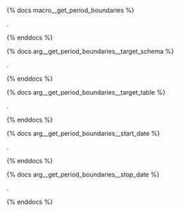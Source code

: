 {% docs macro__get_period_boundaries %}

.

{% enddocs %}


{% docs arg__get_period_boundaries__target_schema %}

.

{% enddocs %}


{% docs arg__get_period_boundaries__target_table %}

.

{% enddocs %}


{% docs arg__get_period_boundaries__start_date %}

.

{% enddocs %}


{% docs arg__get_period_boundaries__stop_date %}

.

{% enddocs %}